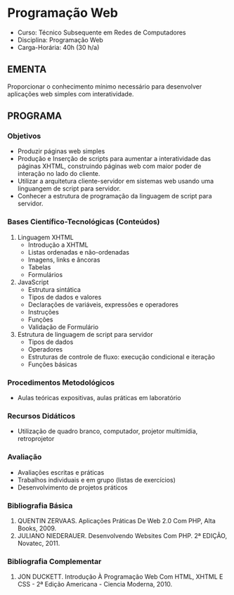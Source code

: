 # Programação Web

* Curso: Técnico Subsequente em Redes de Computadores
* Disciplina: Programação Web
* Carga-Horária: 40h (30 h/a)

## EMENTA

Proporcionar o conhecimento mínimo necessário para desenvolver aplicações web simples com interatividade.

## PROGRAMA

### Objetivos

* Produzir páginas web simples
* Produção e Inserção de scripts para aumentar a interatividade das páginas XHTML, construindo páginas web
     com maior poder de interação no lado do cliente.
* Utilizar a arquitetura cliente-servidor em sistemas web usando uma linguangem de script para servidor.
* Conhecer a estrutura de programação da linguagem de script para servidor.

### Bases Científico-Tecnológicas (Conteúdos)

1. Linguagem XHTML
    * Introdução a XHTML
    * Listas ordenadas e não-ordenadas
    * Imagens, links e âncoras
    * Tabelas
    * Formulários
2. JavaScript
    * Estrutura sintática
    * Tipos de dados e valores
    * Declarações de variáveis, expressões e operadores
    * Instruções
    * Funções
    * Validação de Formulário
3. Estrutura de linguagem de script para servidor
    * Tipos de dados
    * Operadores
    * Estruturas de controle de fluxo: execução condicional e iteração
    * Funções básicas

### Procedimentos Metodológicos

* Aulas teóricas expositivas, aulas práticas em laboratório

### Recursos Didáticos

* Utilização de quadro branco, computador, projetor multimídia, retroprojetor

### Avaliação

* Avaliações escritas e práticas
* Trabalhos individuais e em grupo (listas de exercícios)
* Desenvolvimento de projetos práticos

### Bibliografia Básica

1.   QUENTIN ZERVAAS. Aplicações Práticas De Web 2.0 Com PHP, Alta Books, 2009.
2.   JULIANO NIEDERAUER. Desenvolvendo Websites Com PHP. 2ª EDIÇÃO, Novatec, 2011.

### Bibliografia Complementar

1.   JON DUCKETT. Introdução À Programação Web Com HTML, XHTML E CSS - 2ª Edição Americana - Ciencia Moderna, 2010.